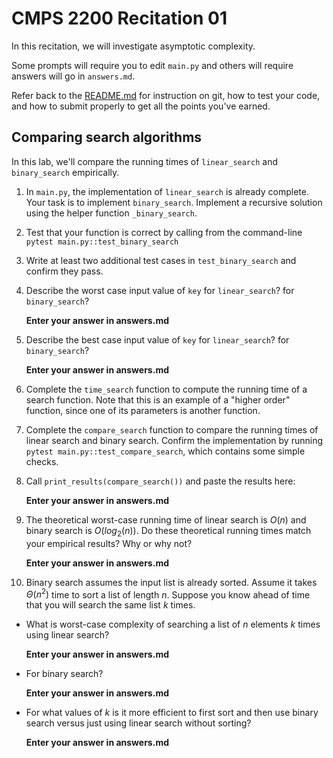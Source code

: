 # CMPS 2200  Recitation 01

In this recitation, we will investigate asymptotic complexity. 

Some prompts will require you to edit `main.py` and others will require answers will go in `answers.md`.

Refer back to the [README.md](README.md) for instruction on git, how to test your code, and how to submit properly to get all the points you've earned.

## Comparing search algorithms

In this lab, we'll compare the running times of `linear_search` and `binary_search` empirically.

1. In `main.py`, the implementation of `linear_search` is already complete. Your task is to implement `binary_search`. Implement a recursive solution using the helper function `_binary_search`. 

2. Test that your function is correct by calling from the command-line `pytest main.py::test_binary_search`

3. Write at least two additional test cases in `test_binary_search` and confirm they pass.

4. Describe the worst case input value of `key` for `linear_search`? for `binary_search`? 

    **Enter your answer in answers.md**

5. Describe the best case input value of `key` for `linear_search`? for `binary_search`? 

    **Enter your answer in answers.md**

6. Complete the `time_search` function to compute the running time of a search function. Note that this is an example of a "higher order" function, since one of its parameters is another function.

7. Complete the `compare_search` function to compare the running times of linear search and binary search. Confirm the implementation by running `pytest main.py::test_compare_search`, which contains some simple checks.

8. Call `print_results(compare_search())` and paste the results here:

    **Enter your answer in answers.md**

9. The theoretical worst-case running time of linear search is $O(n)$ and binary search is $O(log_2(n))$. Do these theoretical running times match your empirical results? Why or why not?

    **Enter your answer in answers.md**

10. Binary search assumes the input list is already sorted. Assume it takes $\Theta(n^2)$ time to sort a list of length $n$. Suppose you know ahead of time that you will search the same list $k$ times. 
  + What is worst-case complexity of searching a list of $n$ elements $k$ times using linear search? 
  
      **Enter your answer in answers.md**
  + For binary search? 
  
      **Enter your answer in answers.md**
  + For what values of $k$ is it more efficient to first sort and then use binary search versus just using linear search without sorting?
  
      **Enter your answer in answers.md**
